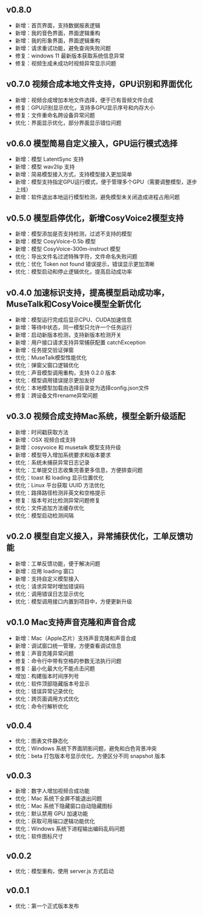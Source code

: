 ## v0.8.0

- 新增：首页界面，支持数据报表逻辑
- 新增：我的音色界面，界面逻辑重构
- 新增：我的形象界面，界面逻辑重构
- 新增：请求重试功能，避免查询失败问题
- 修复：windows 11 最新版本获取系统信息异常
- 修复：视频生成未成功时视频异常显示问题

## v0.7.0 视频合成本地文件支持，GPU识别和界面优化

- 新增：视频合成增加本地文件选择，便于已有音频文件合成
- 修复：GPU识别显示优化，支持多GPU显示序号和内存大小
- 修复：文件重命名跨设备异常问题
- 优化：界面显示优化，部分界面显示错位问题

## v0.6.0 模型简易自定义接入，GPU运行模式选择

- 新增：模型 LatentSync 支持
- 新增：模型 wav2lip 支持
- 新增：简易模型接入方式，支持模型接入更加简单
- 新增：模型支持指定GPU运行模式，便于管理多个GPU（需要调整模型，逐步上线）
- 新增：软件退出本地运行模型检测，避免模型未关闭造成进程占用问题

## v0.5.0 模型启停优化，新增CosyVoice2模型支持

- 新增：模型添加是否支持检测，过滤不支持的模型
- 新增：模型 CosyVoice-0.5b 模型
- 新增：模型 CosyVoice-300m-instruct 模型
- 优化：导出文件名过滤特殊字符，文件命名失败问题
- 优化：优化 Token not found 错误提示，错误显示更加清晰
- 优化：模型启动和停止逻辑优化，提高启动成功率

## v0.4.0 加速标识支持，提高模型启动成功率，MuseTalk和CosyVoice模型全新优化

- 新增：模型运行完成后显示CPU、CUDA加速信息
- 新增：等待中状态，同一模型只允许一个任务运行
- 新增：启动新版本检测，支持新版本检测开关
- 新增：用户接口请求支持异常捕获配置 catchException
- 新增：任务提交验证弹窗
- 优化：MuseTalk模型性能优化
- 优化：弹窗父窗口逻辑优化
- 优化：声音模型调用重构，支持 0.2.0 版本
- 优化：模型调用错误提示更加友好
- 优化：本地模型加载由选择目录变为选择config.json文件
- 修复：跨设备文件rename异常问题

## v0.3.0 视频合成支持Mac系统，模型全新升级适配

- 新增：时间戳获取方法
- 新增：OSX 视频合成支持
- 新增：cosyvoice 和 musetalk 模型支持升级
- 新增：模型导入增加系统要求和版本要求
- 优化：系统未捕获异常日志记录
- 优化：工单提交日志收集完善更多信息，方便排查问题
- 优化：toast 和 loading 显示位置优化
- 优化：Linux 平台获取 UUID 方法优化
- 优化：路择路径检测非英文和空格提示
- 修复：版本号对比检测异常问题修复
- 优化：文件追加方法缓存优化
- 优化：模型启动检测间隔

## v0.2.0 模型自定义接入，异常捕获优化，工单反馈功能

- 新增：工单反馈功能，便于解决问题
- 新增：应用 loading 窗口
- 新增：支持自定义模型接入
- 优化：请求异常时增加错误码
- 优化：调用错误日志显示优化
- 优化：模型调用接口内置到项目中，方便更新升级

## v0.1.0 Mac支持声音克隆和声音合成

- 新增：Mac（Apple芯片）支持声音克隆和声音合成
- 新增：调试窗口统一管理，方便查看调试信息
- 修复：声音克隆异常问题
- 修复：命令行中带有空格的参数无法执行问题
- 修复：最小化最大化不能点击问题
- 增加：构建版本时间序列号
- 优化：软件顶部隐藏版本号显示
- 优化：错误异常记录优化
- 优化：跨页面调用方式优化
- 优化：命令行解析优化

## v0.0.4

- 优化：图表文件静态化
- 优化：Windows 系统下界面阴影问题，避免和白色背景冲突
- 优化：beta 打包版本号显示优化，方便区分不同 snapshot 版本

## v0.0.3

- 新增：数字人增加视频合成功能
- 优化：Mac 系统下全屏不能退出问题
- 优化：Mac 系统下隐藏窗口自动隐藏图标
- 优化：默认禁用 GPU 加速功能
- 优化：获取可用端口逻辑功能优化
- 优化：Windows 系统下进程输出编码乱码问题
- 优化：软件图标尺寸

## v0.0.2

- 优化：模型重构，使用 server.js 方式启动

## v0.0.1

- 优化：第一个正式版本发布
